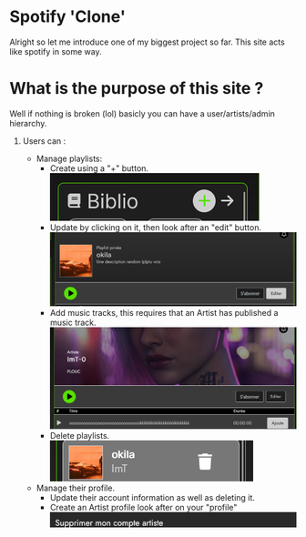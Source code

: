 # Spotify 'Clone'

Alright so let me introduce one of my biggest project so far.
This site acts like spotify in some way.

# What is the purpose of this site ?

Well if nothing is broken (lol) basicly you can have a user/artists/admin hierarchy.

1) Users can :
   
    - Manage playlists:
        - Create using a "+" button.
        ![Create Button](/public/ressources/tutoriel_image/image.png)
        - Update by clicking on it, then look after an "edit" button.
        ![Edit playlist](image(1).png)
        - Add music tracks, this requires that an Artist has published a music track.
        ![Add Track](image.png)
        - Delete playlists.
        ![Delete Playlist](image-1.png)
    - Manage their profile.
        - Update their account information as well as deleting it.
        - Create an Artist profile look after on your "profile" 
        ![Create or Delete Artist](image-2.png)

